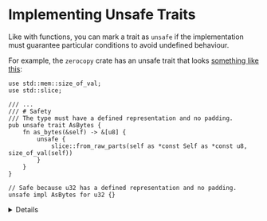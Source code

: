 # Implementing Unsafe Traits

Like with functions, you can mark a trait as `unsafe` if the implementation must guarantee
particular conditions to avoid undefined behaviour.

For example, the `zerocopy` crate has an unsafe trait that looks
[something like this](https://docs.rs/zerocopy/latest/zerocopy/trait.AsBytes.html):

```rust,editable
use std::mem::size_of_val;
use std::slice;

/// ...
/// # Safety
/// The type must have a defined representation and no padding.
pub unsafe trait AsBytes {
    fn as_bytes(&self) -> &[u8] {
        unsafe {
            slice::from_raw_parts(self as *const Self as *const u8, size_of_val(self))
        }
    }
}

// Safe because u32 has a defined representation and no padding.
unsafe impl AsBytes for u32 {}
```

<details>

There should be a `# Safety` section on the Rustdoc for the trait explaining the requirements for
the trait to be safely implemented.

The actual safety section for `AsBytes` is rather longer and more complicated.

The built-in `Send` and `Sync` traits are unsafe.

</details>
